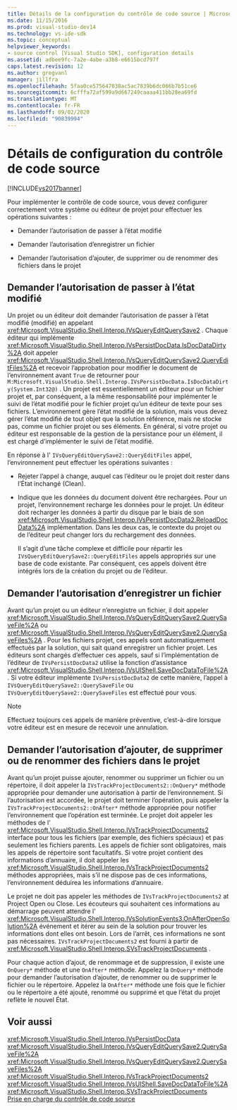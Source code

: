 ```yaml
---
title: Détails de la configuration du contrôle de code source | Microsoft Docs
ms.date: 11/15/2016
ms.prod: visual-studio-dev14
ms.technology: vs-ide-sdk
ms.topic: conceptual
helpviewer_keywords:
- source control [Visual Studio SDK], configuration details
ms.assetid: adbee9fc-7a2e-4abe-a3b8-e6615bcd797f
caps.latest.revision: 12
ms.author: gregvanl
manager: jillfra
ms.openlocfilehash: 5faa0ce575647038ac5ac7839b6dc066b7b51ce6
ms.sourcegitcommit: 6cfffa72af599a9d667249caaaa411bb28ea69fd
ms.translationtype: MT
ms.contentlocale: fr-FR
ms.lasthandoff: 09/02/2020
ms.locfileid: "90839994"
---
```

# <a name="source-control-configuration-details"></a>Détails de configuration du contrôle de code source
[!INCLUDE[vs2017banner](../../includes/vs2017banner.md)]

Pour implémenter le contrôle de code source, vous devez configurer correctement votre système ou éditeur de projet pour effectuer les opérations suivantes :  
  
- Demander l’autorisation de passer à l’état modifié  
  
- Demander l’autorisation d’enregistrer un fichier  
  
- Demander l’autorisation d’ajouter, de supprimer ou de renommer des fichiers dans le projet  
  
## <a name="request-permission-to-transition-to-changed-state"></a>Demander l’autorisation de passer à l’état modifié  
 Un projet ou un éditeur doit demander l’autorisation de passer à l’état modifié (modifié) en appelant <xref:Microsoft.VisualStudio.Shell.Interop.IVsQueryEditQuerySave2> . Chaque éditeur qui implémente <xref:Microsoft.VisualStudio.Shell.Interop.IVsPersistDocData.IsDocDataDirty%2A> doit appeler <xref:Microsoft.VisualStudio.Shell.Interop.IVsQueryEditQuerySave2.QueryEditFiles%2A> et recevoir l’approbation pour modifier le document de l’environnement avant `True` de retourner pour `M:Microsoft.VisualStudio.Shell.Interop.IVsPersistDocData.IsDocDataDirty(System.Int32@)` . Un projet est essentiellement un éditeur pour un fichier projet et, par conséquent, a la même responsabilité pour implémenter le suivi de l’état modifié pour le fichier projet qu’un éditeur de texte pour ses fichiers. L’environnement gère l’état modifié de la solution, mais vous devez gérer l’état modifié de tout objet que la solution référence, mais ne stocke pas, comme un fichier projet ou ses éléments. En général, si votre projet ou éditeur est responsable de la gestion de la persistance pour un élément, il est chargé d’implémenter le suivi de l’état modifié.  
  
 En réponse à l' `IVsQueryEditQuerySave2::QueryEditFiles` appel, l’environnement peut effectuer les opérations suivantes :  
  
- Rejeter l’appel à change, auquel cas l’éditeur ou le projet doit rester dans l’État inchangé (Clean).  
  
- Indique que les données du document doivent être rechargées. Pour un projet, l’environnement recharge les données pour le projet. Un éditeur doit recharger les données à partir du disque par le biais de son <xref:Microsoft.VisualStudio.Shell.Interop.IVsPersistDocData2.ReloadDocData%2A> implémentation. Dans les deux cas, le contexte du projet ou de l’éditeur peut changer lors du rechargement des données.  
  
  Il s’agit d’une tâche complexe et difficile pour répartir les `IVsQueryEditQuerySave2::QueryEditFiles` appels appropriés sur une base de code existante. Par conséquent, ces appels doivent être intégrés lors de la création du projet ou de l’éditeur.  
  
## <a name="request-permission-to-save-a-file"></a>Demander l’autorisation d’enregistrer un fichier  
 Avant qu’un projet ou un éditeur n’enregistre un fichier, il doit appeler <xref:Microsoft.VisualStudio.Shell.Interop.IVsQueryEditQuerySave2.QuerySaveFile%2A> ou <xref:Microsoft.VisualStudio.Shell.Interop.IVsQueryEditQuerySave2.QuerySaveFiles%2A> . Pour les fichiers projet, ces appels sont automatiquement effectués par la solution, qui sait quand enregistrer un fichier projet. Les éditeurs sont chargés d’effectuer ces appels, sauf si l’implémentation de l’éditeur de `IVsPersistDocData2` utilise la fonction d’assistance <xref:Microsoft.VisualStudio.Shell.Interop.IVsUIShell.SaveDocDataToFile%2A> . Si votre éditeur implémente `IVsPersistDocData2` de cette manière, l’appel à `IVsQueryEditQuerySave2::QuerySaveFile` ou `IVsQueryEditQuerySave2::QuerySaveFiles` est effectué pour vous.  
  
> [!NOTE]
> Effectuez toujours ces appels de manière préventive, c’est-à-dire lorsque votre éditeur est en mesure de recevoir une annulation.  
  
## <a name="request-permission-to-add-remove-or-rename-files-in-the-project"></a>Demander l’autorisation d’ajouter, de supprimer ou de renommer des fichiers dans le projet  
 Avant qu’un projet puisse ajouter, renommer ou supprimer un fichier ou un répertoire, il doit appeler la `IVsTrackProjectDocuments2::OnQuery*` méthode appropriée pour demander une autorisation à partir de l’environnement. Si l’autorisation est accordée, le projet doit terminer l’opération, puis appeler la `IVsTrackProjectDocuments2::OnAfter*` méthode appropriée pour notifier l’environnement que l’opération est terminée. Le projet doit appeler les méthodes de l' <xref:Microsoft.VisualStudio.Shell.Interop.IVsTrackProjectDocuments2> interface pour tous les fichiers (par exemple, des fichiers spéciaux) et pas seulement les fichiers parents. Les appels de fichier sont obligatoires, mais les appels de répertoire sont facultatifs. Si votre projet contient des informations d’annuaire, il doit appeler les <xref:Microsoft.VisualStudio.Shell.Interop.IVsTrackProjectDocuments2> méthodes appropriées, mais s’il ne dispose pas de ces informations, l’environnement déduirea les informations d’annuaire.  
  
 Le projet ne doit pas appeler les méthodes de `IVsTrackProjectDocuments2` at Project Open ou Close. Les écouteurs qui souhaitent ces informations au démarrage peuvent attendre l' <xref:Microsoft.VisualStudio.Shell.Interop.IVsSolutionEvents3.OnAfterOpenSolution%2A> événement et itérer au sein de la solution pour trouver les informations dont elles ont besoin. Lors de l’arrêt, ces informations ne sont pas nécessaires. `IVsTrackProjectDocuments2` est fourni à partir de <xref:Microsoft.VisualStudio.Shell.Interop.SVsTrackProjectDocuments> .  
  
 Pour chaque action d’ajout, de renommage et de suppression, il existe une `OnQuery*` méthode et une `OnAfter*` méthode. Appelez la `OnQuery*` méthode pour demander l’autorisation d’ajouter, de renommer ou de supprimer le fichier ou le répertoire. Appelez la `OnAfter*` méthode une fois que le fichier ou le répertoire a été ajouté, renommé ou supprimé et que l’état du projet reflète le nouvel État.  
  
## <a name="see-also"></a>Voir aussi  
 <xref:Microsoft.VisualStudio.Shell.Interop.IVsPersistDocData>   
 <xref:Microsoft.VisualStudio.Shell.Interop.IVsQueryEditQuerySave2.QuerySaveFile%2A>   
 <xref:Microsoft.VisualStudio.Shell.Interop.IVsQueryEditQuerySave2.QuerySaveFiles%2A>   
 <xref:Microsoft.VisualStudio.Shell.Interop.IVsTrackProjectDocuments2>   
 <xref:Microsoft.VisualStudio.Shell.Interop.IVsUIShell.SaveDocDataToFile%2A>   
 <xref:Microsoft.VisualStudio.Shell.Interop.SVsTrackProjectDocuments>   
 [Prise en charge du contrôle de code source](../../extensibility/internals/supporting-source-control.md)
